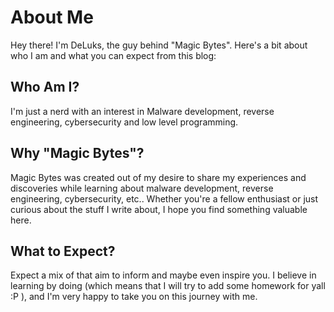 # About Me
Hey there! I'm DeLuks, the guy behind "Magic Bytes". Here's a bit about who I am and what you can expect from this blog:

## Who Am I?
I'm just a nerd with an interest in Malware development, reverse engineering, cybersecurity and low level programming.

## Why "Magic Bytes"?
Magic Bytes was created out of my desire to share my experiences and discoveries while learning about malware development, reverse engineering, cybersecurity, etc.. Whether you're a fellow enthusiast or just curious about the stuff I write about, I hope you find something valuable here.

## What to Expect?
Expect a mix of that aim to inform and maybe even inspire you. I believe in learning by doing (which means that I will try to add some homework for yall :P ), and I'm very happy to take you on this journey with me.
